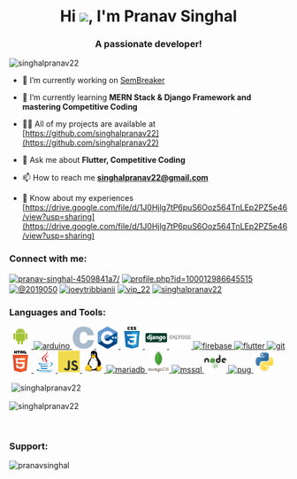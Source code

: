 <h1 align="center">Hi <img src="https://media.giphy.com/media/hvRJCLFzcasrR4ia7z/giphy.gif" width="45px">, I'm Pranav Singhal</h1>
<h3 align="center">A passionate developer!</h3>

<p align="left"> <img src="https://komarev.com/ghpvc/?username=singhalpranav22&label=Profile%20views&color=0e75b6&style=flat" alt="singhalpranav22" /> </p>

- 🔭 I’m currently working on [SemBreaker](https://github.com/GeekHaven/Student-Resource-App)

- 🌱 I’m currently learning **MERN Stack & Django Framework and mastering Competitive Coding** 

- 👨‍💻 All of my projects are available at [https://github.com/singhalpranav22](https://github.com/singhalpranav22)

- 💬 Ask me about **Flutter, Competitive Coding**

- 📫 How to reach me **singhalpranav22@gmail.com**

- 📄 Know about my experiences [https://drive.google.com/file/d/1J0Hjlg7tP6puS6Ooz564TnLEp2PZ5e46/view?usp=sharing](https://drive.google.com/file/d/1J0Hjlg7tP6puS6Ooz564TnLEp2PZ5e46/view?usp=sharing)

<h3 align="left">Connect with me:</h3>
<p align="left">
<a href="https://linkedin.com/in/pranav-singhal-4509841a7/" target="blank"><img align="center" src="https://cdn.jsdelivr.net/npm/simple-icons@3.0.1/icons/linkedin.svg" alt="pranav-singhal-4509841a7/" height="30" width="40" /></a>
<a href="https://fb.com/profile.php?id=100012986645515" target="blank"><img align="center" src="https://cdn.jsdelivr.net/npm/simple-icons@3.0.1/icons/facebook.svg" alt="profile.php?id=100012986645515" height="30" width="40" /></a>
<a href="https://medium.com/@2019050" target="blank"><img align="center" src="https://cdn.jsdelivr.net/npm/simple-icons@3.0.1/icons/medium.svg" alt="@2019050" height="30" width="40" /></a>
<a href="https://www.codechef.com/users/joeytribbianii" target="blank"><img align="center" src="https://cdn.jsdelivr.net/npm/simple-icons@3.1.0/icons/codechef.svg" alt="joeytribbianii" height="30" width="40" /></a>
<a href="https://codeforces.com/profile/vip_22" target="blank"><img align="center" src="https://cdn.jsdelivr.net/npm/simple-icons@3.0.1/icons/codeforces.svg" alt="vip_22" height="30" width="40" /></a>
<a href="https://www.leetcode.com/singhalpranav22" target="blank"><img align="center" src="https://cdn.jsdelivr.net/npm/simple-icons@3.0.1/icons/leetcode.svg" alt="singhalpranav22" height="30" width="40" /></a>
</p>

<h3 align="left">Languages and Tools:</h3>
<p align="left"> <a href="https://developer.android.com" target="_blank"> <img src="https://raw.githubusercontent.com/devicons/devicon/master/icons/android/android-original-wordmark.svg" alt="android" width="40" height="40"/> </a> <a href="https://www.arduino.cc/" target="_blank"> <img src="https://cdn.worldvectorlogo.com/logos/arduino-1.svg" alt="arduino" width="40" height="40"/> </a> <a href="https://www.cprogramming.com/" target="_blank"> <img src="https://raw.githubusercontent.com/devicons/devicon/master/icons/c/c-original.svg" alt="c" width="40" height="40"/> </a> <a href="https://www.w3schools.com/cpp/" target="_blank"> <img src="https://raw.githubusercontent.com/devicons/devicon/master/icons/cplusplus/cplusplus-original.svg" alt="cplusplus" width="40" height="40"/> </a> <a href="https://www.w3schools.com/css/" target="_blank"> <img src="https://raw.githubusercontent.com/devicons/devicon/master/icons/css3/css3-original-wordmark.svg" alt="css3" width="40" height="40"/> </a> <a href="https://www.djangoproject.com/" target="_blank"> <img src="https://raw.githubusercontent.com/devicons/devicon/master/icons/django/django-original.svg" alt="django" width="40" height="40"/> </a> <a href="https://expressjs.com" target="_blank"> <img src="https://raw.githubusercontent.com/devicons/devicon/master/icons/express/express-original-wordmark.svg" alt="express" width="40" height="40"/> </a> <a href="https://firebase.google.com/" target="_blank"> <img src="https://www.vectorlogo.zone/logos/firebase/firebase-icon.svg" alt="firebase" width="40" height="40"/> </a> <a href="https://flutter.dev" target="_blank"> <img src="https://www.vectorlogo.zone/logos/flutterio/flutterio-icon.svg" alt="flutter" width="40" height="40"/> </a> <a href="https://git-scm.com/" target="_blank"> <img src="https://www.vectorlogo.zone/logos/git-scm/git-scm-icon.svg" alt="git" width="40" height="40"/> </a> <a href="https://www.w3.org/html/" target="_blank"> <img src="https://raw.githubusercontent.com/devicons/devicon/master/icons/html5/html5-original-wordmark.svg" alt="html5" width="40" height="40"/> </a> <a href="https://www.java.com" target="_blank"> <img src="https://raw.githubusercontent.com/devicons/devicon/master/icons/java/java-original.svg" alt="java" width="40" height="40"/> </a> <a href="https://developer.mozilla.org/en-US/docs/Web/JavaScript" target="_blank"> <img src="https://raw.githubusercontent.com/devicons/devicon/master/icons/javascript/javascript-original.svg" alt="javascript" width="40" height="40"/> </a> <a href="https://www.linux.org/" target="_blank"> <img src="https://raw.githubusercontent.com/devicons/devicon/master/icons/linux/linux-original.svg" alt="linux" width="40" height="40"/> </a> <a href="https://mariadb.org/" target="_blank"> <img src="https://www.vectorlogo.zone/logos/mariadb/mariadb-icon.svg" alt="mariadb" width="40" height="40"/> </a> <a href="https://www.mongodb.com/" target="_blank"> <img src="https://raw.githubusercontent.com/devicons/devicon/master/icons/mongodb/mongodb-original-wordmark.svg" alt="mongodb" width="40" height="40"/> </a> <a href="https://www.microsoft.com/en-us/sql-server" target="_blank"> <img src="https://cdn.worldvectorlogo.com/logos/microsoft-sql-server.svg" alt="mssql" width="40" height="40"/> </a> <a href="https://nodejs.org" target="_blank"> <img src="https://raw.githubusercontent.com/devicons/devicon/master/icons/nodejs/nodejs-original-wordmark.svg" alt="nodejs" width="40" height="40"/> </a> <a href="https://pugjs.org" target="_blank"> <img src="https://cdn.worldvectorlogo.com/logos/pug.svg" alt="pug" width="40" height="40"/> </a> <a href="https://www.python.org" target="_blank"> <img src="https://raw.githubusercontent.com/devicons/devicon/master/icons/python/python-original.svg" alt="python" width="40" height="40"/> </a> </p>

<p>&nbsp;<img align="center" src="https://github-readme-stats.vercel.app/api?username=singhalpranav22&show_icons=true&theme=dracula&locale=en" alt="singhalpranav22" /></p>

<p><img align="center" src="https://github-readme-streak-stats.herokuapp.com/?user=singhalpranav22&theme=highcontrast" alt="singhalpranav22" /></p>
<br>
<h3 align="left">Support:</h3>
<p><a href="https://www.buymeacoffee.com/pranavsinghal"> <img align="left" src="https://cdn.buymeacoffee.com/buttons/v2/default-yellow.png" height="50" width="210" alt="pranavsinghal" /></a></p>
